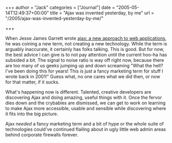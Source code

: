 +++
author = "Jack"
categories = ["Journal"]
date = "2005-05-14T12:49:37+00:00"
title = "Ajax was invented yesterday, by me"
url = "/2005/ajax-was-invented-yesterday-by-me/"

+++

When Jesse James Garrett wrote [ajax: a new approach to web applications][1], he was coining a new term, not creating a new technology. While the term is arguably inaccurate, it certainly has folks talking. This is good. But for now, the best advice I can give is to not pay attention until the current hoo-ha has subsided a bit. The signal to noise ratio is way off right now, because there are too many of us geeks jumping up and down screaming "What the hell? I've been doing this for years! This is just a fancy marketing term for stuff I wrote back in 2001!" Guess what, no one cares what we did then, or now for that matter, if it sucks.

What's happening now is different. Talented, creative developers are discovering Ajax and doing amazing, useful things with it. Once the fervor dies down and the crybabies are dismissed, we can get to work on learning to make Ajax more accessible, usable and sensible while discovering where it fits into the big picture.

Ajax _needed_ a fancy marketing term and a bit of hype or the whole suite of technologies could've continued flailing about in ugly little web admin areas behind corporate firewalls forever.

 [1]: http://www.adaptivepath.com/publications/essays/archives/000385.php